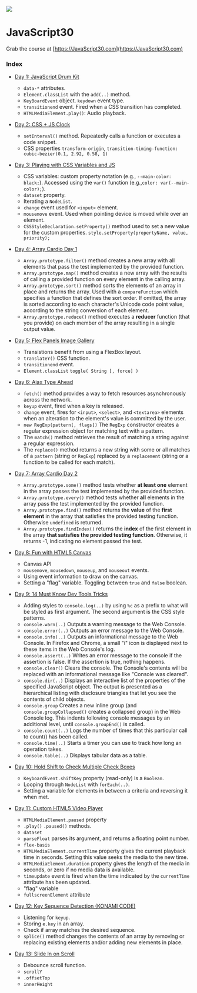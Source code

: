 ![](https://javascript30.com/images/JS3-social-share.png)

# JavaScript30

Grab the course at [https://JavaScript30.com](https://JavaScript30.com)

### Index

  * [Day 1: JavaScript Drum Kit](https://github.com/nabrus/JavaScript30/tree/master/01-js-drum-kit)
    * `data-*` attributes.
    * `Element.classList` with the `add(..)` method.
    * `KeyBoardEvent` object. `keydown` event type.
    * `transitionend` event. Fired when a CSS transition has completed.
    * `HTMLMediaElement.play()`: Audio playback.

  * [Day 2: CSS + JS Clock](https://github.com/nabrus/JavaScript30/tree/master/02-js-css-clock)
    * `setInterval()` method. Repeatedly calls a function or executes a code snippet.
    * CSS properties `transform-origin`, `transition-timing-function: cubic-bezier(0.1, 2.92, 0.58, 1)`

  * [Day 3: Playing with CSS Variables and JS](https://github.com/nabrus/JavaScript30/tree/master/03-css-variables)
    * CSS variables: custom property notation (e.g., `--main-color: black;`). Accessed using the `var()` function (e.g.,`color: var(--main-color);`).
    * `dataset` property.
    * Iterating a `NodeList`.
    * `change` event used for `<input>` element.
    * `mousemove` event. Used when pointing device is moved while over an element.
    * `CSSStyleDeclaration.setProperty()` method used to set a new value for the custom properties. `style.setProperty(propertyName, value, priority);`

  * [Day 4: Array Cardio Day 1](https://github.com/nabrus/JavaScript30/tree/master/04-array-cardio-day1)
    * `Array.prototype.filter()` method creates a new array with all elements that pass the test implemented by the provided function.
    * `Array.prototype.map()` method creates a new array with the results of calling a provided function on every element in the calling array.
    * `Array.prototype.sort()` method sorts the elements of an array in place and returns the array. Used with a `compareFunction` which specifies a function that defines the sort order. If omitted, the array is sorted according to each character's Unicode code point value, according to the string conversion of each element.
    * `Array.prototype.reduce()` method executes a **reducer** function (that you provide) on each member of the array resulting in a single output value.

  * [Day 5: Flex Panels Image Gallery](https://github.com/nabrus/JavaScript30/tree/master/05-flex-panel-gallery)
    * Transistions benefit from using a FlexBox layout. 
    * `translateY()` CSS function.
    * `transitionend` event.
    * `Element.classList` `toggle( String [, force] )`

  * [Day 6: Ajax Type Ahead](https://github.com/nabrus/JavaScript30/tree/master/06-type-ahead)
    * `fetch()` method provides a way to fetch resources asynchronously across the network.
    * `keyup` event, fired when a key is released.
    * `change` event, fires for `<input>`, `<select>`, and `<textarea>` elements when an alteration to the element's value is committed by the user.
    * `new RegExp(pattern[, flags])` The `RegExp` constructor creates a regular expression object for matching text with a pattern.
    * The `match()` method retrieves the result of matching a string against a regular expression.
    * The `replace()` method returns a new string with some or all matches of a `pattern` (string or `RegExp`) replaced by a `replacement` (string or a function to be called for each match).

  * [Day 7: Array Cardio Day 2](https://github.com/nabrus/JavaScript30/tree/master/07-array-cardio-day2)
    * `Array.prototype.some()` method tests whether **at least one** element in the array passes the test implemented by the provided function.
    * `Array.prototype.every()` method tests whether **all** elements in the array pass the test implemented by the provided function.
    * `Array.prototype.find()` method returns the **value** of the **first element** in the array that satisfies the provided testing function. Otherwise `undefined` is returned.
    * `Array.prototype.findIndex()` returns the **index** of the first element in the array **that satisfies the provided testing function**. Otherwise, it returns -1, indicating no element passed the test.

  * [Day 8: Fun with HTML5 Canvas](https://github.com/nabrus/JavaScript30/tree/master/08-fun-with-HTML5-canvas)
    * Canvas API
    * `mousemove`, `mousedown`, `mouseup`, and `mouseout` events.
    * Using event information to draw on the canvas.
    * Setting a "flag" variable. Toggling between `true` and `false` boolean.

  * [Day 9: 14 Must Know Dev Tools Tricks](https://github.com/nabrus/JavaScript30/tree/master/09-dev-tools-domination)
    * Adding styles to `console.log(..)` by using `%c` as a prefix to what will be styled as first argument. The second argument is the CSS style patterns.
    * `console.warn(..)` Outputs a warning message to the Web Console.
    * `console.error(..)` Outputs an error message to the Web Console.
    * `console.info(..)` Outputs an informational message to the Web Console. In Firefox and Chrome, a small "i" icon is displayed next to these items in the Web Console's log.
    * `console.assert(..)` Writes an error message to the console if the assertion is false. If the assertion is true, nothing happens.
    * `console.clear()` Clears the console. The Console's contents will be replaced with an informational message like "Console was cleared".
    * `console.dir(..)` Displays an interactive list of the properties of the specified JavaScript object. The output is presented as a hierarchical listing with disclosure triangles that let you see the contents of child objects.
    * `console.group` Creates a new inline group (and `console.groupCollapsed()` creates a collapsed group) in the Web Console log. This indents following console messages by an additional level, until `console.groupEnd()` is called.
    * `console.count(..)` Logs the number of times that this particular call to count() has been called.
    * `console.time(..)` Starts a timer you can use to track how long an operation takes.
    * `console.table(..)` Displays tabular data as a table.

  * [Day 10: Hold Shift to Check Multiple Check Boxes](https://github.com/nabrus/JavaScript30/tree/master/10-hold-shift-and-check-checkboxes)
    * `KeyboardEvent.shiftKey` property (read-only) is a `Boolean`.
    * Looping through `NodeList` with `forEach(..)`.
    * Setting a variable for elements in between a criteria and reversing it when met.

  * [Day 11: Custom HTML5 Video Player](https://github.com/nabrus/JavaScript30/tree/master/11-custom-video-player)
    * `HTMLMediaElement.paused` property
    * `.play()` `.paused()` methods.
    * `dataset`
    * `parseFloat` parses its argument, and returns a floating point number.
    * `flex-basis`
    * `HTMLMediaElement.currentTime` property gives the current playback time in seconds. Setting this value seeks the media to the new time. 
    * `HTMLMediaElement.duration` property gives the length of the media in seconds, or zero if no media data is available.
    * `timeupdate` event is fired when the time indicated by the `currentTime` attribute has been updated.
    * "flag" variable
    * `fullscreenElement` attribute

  * [Day 12: Key Sequence Detection (KONAMI CODE)](https://github.com/nabrus/JavaScript30/tree/master/12-key-sequence-detection)
    * Listening for `keyup`.
    * Storing `e.key` in an array.
    * Check if array matches the desired sequence. 
    * `splice()`  method changes the contents of an array by removing or replacing existing elements and/or adding new elements in place.

  * [Day 13: Slide In on Scroll](https://github.com/nabrus/JavaScript30/tree/master/13-slide-in-on-scroll) 
    * Debounce scroll function.
    * `scrollY`
    * `.offsetTop`
    * `innerHeight`